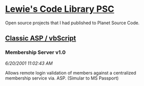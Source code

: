 # [Lewie's Code Library PSC](../../README.md)

Open source projects that I had published to Planet Source Code.

## [Classic ASP / vbScript](../README.md)

### Membership Server v1.0

*6/20/2001 11:02:43 AM*

Allows remote login validation of members against a centralized membership service via. ASP. (Simular to MS Passport)


